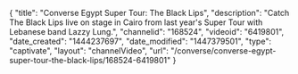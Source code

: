 {
    "title": "Converse Egypt Super Tour: The Black Lips",
    "description": "Catch The Black Lips live on stage in Cairo from last year's Super Tour with Lebanese band Lazzy Lung.",
    "channelid": "168524",
    "videoid": "6419801",
    "date_created": "1444237697",
    "date_modified": "1447379501",
    "type": "captivate",
    "layout": "channelVideo",
    "url": "\/converse\/converse-egypt-super-tour-the-black-lips\/168524-6419801"
}